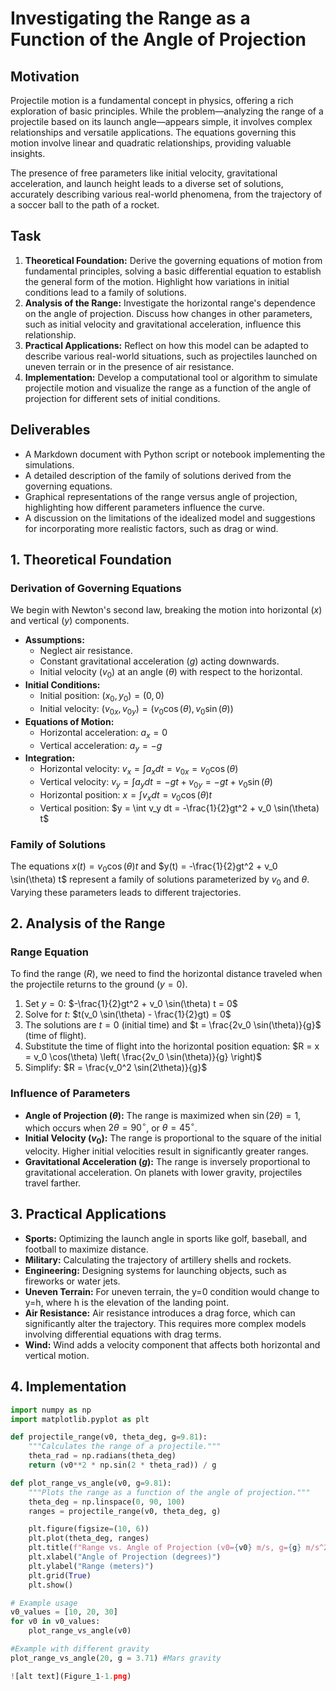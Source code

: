 # Investigating the Range as a Function of the Angle of Projection

## Motivation

Projectile motion is a fundamental concept in physics, offering a rich exploration of basic principles. While the problem—analyzing the range of a projectile based on its launch angle—appears simple, it involves complex relationships and versatile applications. The equations governing this motion involve linear and quadratic relationships, providing valuable insights.

The presence of free parameters like initial velocity, gravitational acceleration, and launch height leads to a diverse set of solutions, accurately describing various real-world phenomena, from the trajectory of a soccer ball to the path of a rocket.

## Task

1.  **Theoretical Foundation:** Derive the governing equations of motion from fundamental principles, solving a basic differential equation to establish the general form of the motion. Highlight how variations in initial conditions lead to a family of solutions.
2.  **Analysis of the Range:** Investigate the horizontal range's dependence on the angle of projection. Discuss how changes in other parameters, such as initial velocity and gravitational acceleration, influence this relationship.
3.  **Practical Applications:** Reflect on how this model can be adapted to describe various real-world situations, such as projectiles launched on uneven terrain or in the presence of air resistance.
4.  **Implementation:** Develop a computational tool or algorithm to simulate projectile motion and visualize the range as a function of the angle of projection for different sets of initial conditions.

## Deliverables

* A Markdown document with Python script or notebook implementing the simulations.
* A detailed description of the family of solutions derived from the governing equations.
* Graphical representations of the range versus angle of projection, highlighting how different parameters influence the curve.
* A discussion on the limitations of the idealized model and suggestions for incorporating more realistic factors, such as drag or wind.

## 1. Theoretical Foundation

### Derivation of Governing Equations

We begin with Newton's second law, breaking the motion into horizontal ($x$) and vertical ($y$) components.

* **Assumptions:**
    * Neglect air resistance.
    * Constant gravitational acceleration ($g$) acting downwards.
    * Initial velocity ($v_0$) at an angle ($\theta$) with respect to the horizontal.
* **Initial Conditions:**
    * Initial position: $(x_0, y_0) = (0, 0)$
    * Initial velocity: $(v_{0x}, v_{0y}) = (v_0 \cos(\theta), v_0 \sin(\theta))$
* **Equations of Motion:**
    * Horizontal acceleration: $a_x = 0$
    * Vertical acceleration: $a_y = -g$
* **Integration:**
    * Horizontal velocity: $v_x = \int a_x dt = v_{0x} = v_0 \cos(\theta)$
    * Vertical velocity: $v_y = \int a_y dt = -gt + v_{0y} = -gt + v_0 \sin(\theta)$
    * Horizontal position: $x = \int v_x dt = v_0 \cos(\theta) t$
    * Vertical position: $y = \int v_y dt = -\frac{1}{2}gt^2 + v_0 \sin(\theta) t$

### Family of Solutions

The equations $x(t) = v_0 \cos(\theta) t$ and $y(t) = -\frac{1}{2}gt^2 + v_0 \sin(\theta) t$ represent a family of solutions parameterized by $v_0$ and $\theta$. Varying these parameters leads to different trajectories.

## 2. Analysis of the Range

### Range Equation

To find the range ($R$), we need to find the horizontal distance traveled when the projectile returns to the ground ($y = 0$).

1.  Set $y = 0$: $-\frac{1}{2}gt^2 + v_0 \sin(\theta) t = 0$
2.  Solve for $t$: $t(v_0 \sin(\theta) - \frac{1}{2}gt) = 0$
3.  The solutions are $t = 0$ (initial time) and $t = \frac{2v_0 \sin(\theta)}{g}$ (time of flight).
4.  Substitute the time of flight into the horizontal position equation: $R = x = v_0 \cos(\theta) \left( \frac{2v_0 \sin(\theta)}{g} \right)$
5.  Simplify: $R = \frac{v_0^2 \sin(2\theta)}{g}$

### Influence of Parameters

* **Angle of Projection ($\theta$):** The range is maximized when $\sin(2\theta) = 1$, which occurs when $2\theta = 90^\circ$, or $\theta = 45^\circ$.
* **Initial Velocity ($v_0$):** The range is proportional to the square of the initial velocity. Higher initial velocities result in significantly greater ranges.
* **Gravitational Acceleration ($g$):** The range is inversely proportional to gravitational acceleration. On planets with lower gravity, projectiles travel farther.

## 3. Practical Applications

* **Sports:** Optimizing the launch angle in sports like golf, baseball, and football to maximize distance.
* **Military:** Calculating the trajectory of artillery shells and rockets.
* **Engineering:** Designing systems for launching objects, such as fireworks or water jets.
* **Uneven Terrain:** For uneven terrain, the y=0 condition would change to y=h, where h is the elevation of the landing point.
* **Air Resistance:** Air resistance introduces a drag force, which can significantly alter the trajectory. This requires more complex models involving differential equations with drag terms.
* **Wind:** Wind adds a velocity component that affects both horizontal and vertical motion.

## 4. Implementation

```python
import numpy as np
import matplotlib.pyplot as plt

def projectile_range(v0, theta_deg, g=9.81):
    """Calculates the range of a projectile."""
    theta_rad = np.radians(theta_deg)
    return (v0**2 * np.sin(2 * theta_rad)) / g

def plot_range_vs_angle(v0, g=9.81):
    """Plots the range as a function of the angle of projection."""
    theta_deg = np.linspace(0, 90, 100)
    ranges = projectile_range(v0, theta_deg, g)

    plt.figure(figsize=(10, 6))
    plt.plot(theta_deg, ranges)
    plt.title(f"Range vs. Angle of Projection (v0={v0} m/s, g={g} m/s^2)")
    plt.xlabel("Angle of Projection (degrees)")
    plt.ylabel("Range (meters)")
    plt.grid(True)
    plt.show()

# Example usage
v0_values = [10, 20, 30]
for v0 in v0_values:
    plot_range_vs_angle(v0)

#Example with different gravity
plot_range_vs_angle(20, g = 3.71) #Mars gravity

![alt text](Figure_1-1.png)